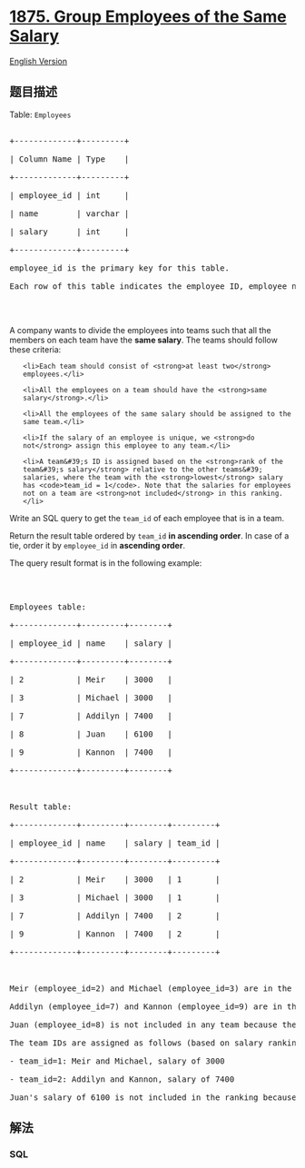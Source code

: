 # [1875. Group Employees of the Same Salary](https://leetcode-cn.com/problems/group-employees-of-the-same-salary)

[English Version](/solution/1800-1899/1875.Group%20Employees%20of%20the%20Same%20Salary/README_EN.md)

## 题目描述

<!-- 这里写题目描述 -->

<p>Table: <code>Employees</code></p>

<pre>
+-------------+---------+
| Column Name | Type    |
+-------------+---------+
| employee_id | int     |
| name        | varchar |
| salary      | int     |
+-------------+---------+
employee_id is the primary key for this table.
Each row of this table indicates the employee ID, employee name, and salary.
</pre>

<p>&nbsp;</p>

<p>A company wants to divide the employees into teams such that all the members on each team have the <strong>same salary</strong>. The teams should follow these criteria:</p>

<ul>
	<li>Each team should consist of <strong>at least two</strong> employees.</li>
	<li>All the employees on a team should have the <strong>same salary</strong>.</li>
	<li>All the employees of the same salary should be assigned to the same team.</li>
	<li>If the salary of an employee is unique, we <strong>do not</strong> assign this employee to any team.</li>
	<li>A team&#39;s ID is assigned based on the <strong>rank of the team&#39;s salary</strong> relative to the other teams&#39; salaries, where the team with the <strong>lowest</strong> salary has <code>team_id = 1</code>. Note that the salaries for employees not on a team are <strong>not included</strong> in this ranking.</li>
</ul>

<p>Write an SQL query to get the <code>team_id</code> of each employee that is in a team.</p>

<p>Return the result table ordered by <code>team_id</code> <strong>in ascending order</strong>. In case of a tie, order it by&nbsp;<code>employee_id</code> in <strong>ascending order</strong>.</p>

<p>The query result format is in the following example:</p>

<p>&nbsp;</p>

<pre>
Employees table:
+-------------+---------+--------+
| employee_id | name    | salary |
+-------------+---------+--------+
| 2           | Meir    | 3000   |
| 3           | Michael | 3000   |
| 7           | Addilyn | 7400   |
| 8           | Juan    | 6100   |
| 9           | Kannon  | 7400   |
+-------------+---------+--------+

Result table:
+-------------+---------+--------+---------+
| employee_id | name    | salary | team_id |
+-------------+---------+--------+---------+
| 2           | Meir    | 3000   | 1       |
| 3           | Michael | 3000   | 1       |
| 7           | Addilyn | 7400   | 2       |
| 9           | Kannon  | 7400   | 2       |
+-------------+---------+--------+---------+

Meir (employee_id=2) and Michael (employee_id=3) are in the same team because they have the same salary of 3000.
Addilyn (employee_id=7) and Kannon (employee_id=9) are in the same team because they have the same salary of 7400.
Juan (employee_id=8) is not included in any team because their salary of 6100 is unique (i.e. no other employee has the same salary).
The team IDs are assigned as follows (based on salary ranking, lowest first):
- team_id=1: Meir and Michael, salary of 3000
- team_id=2: Addilyn and Kannon, salary of 7400
Juan&#39;s salary of 6100 is not included in the ranking because they are not on a team.</pre>

## 解法

<!-- 这里可写通用的实现逻辑 -->

<!-- tabs:start -->

### **SQL**

<!-- 这里可写当前语言的特殊实现逻辑 -->

```sql

```

<!-- tabs:end -->
